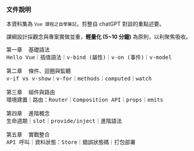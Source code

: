 ### 文件說明

本資料集為 `Vue 課程之自學筆記`，剪整自 chatGPT 對談的重點述要。

課綱設計採觀念與專案實做並重，**輕量化 (5~10 分鐘)** 為原則，以利聚焦吸收。

<pre>
第一章  基礎語法
Hello Vue｜插值語法｜v-bind (屬性)｜v-on (事件)｜v-model

第二章  條件、迴圈與監聽
v-if vs v-show｜v-for｜methods｜computed｜watch

第三章  組件與路由
環境建置｜路由：Router｜Composition API｜props｜emits

第四章  進階概念
生命週期｜slot｜provide/inject｜進階語法

第五章  實戰整合
API 呼叫｜資料狀態：Store｜錯誤狀態碼｜打包部署
</pre>
